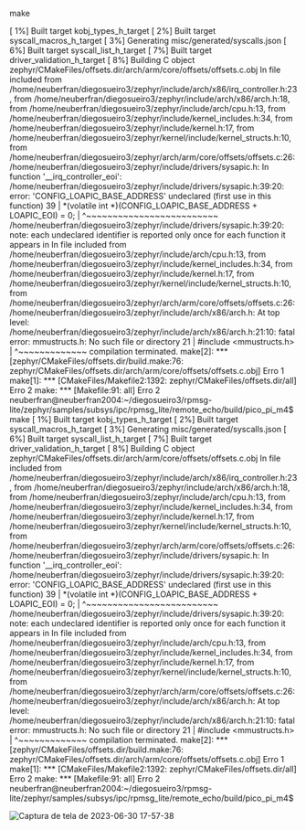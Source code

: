 make

[  1%] Built target kobj_types_h_target
[  2%] Built target syscall_macros_h_target
[  3%] Generating misc/generated/syscalls.json
[  6%] Built target syscall_list_h_target
[  7%] Built target driver_validation_h_target
[  8%] Building C object zephyr/CMakeFiles/offsets.dir/arch/arm/core/offsets/offsets.c.obj
In file included from /home/neuberfran/diegosueiro3/zephyr/include/arch/x86/irq_controller.h:23,
                 from /home/neuberfran/diegosueiro3/zephyr/include/arch/x86/arch.h:18,
                 from /home/neuberfran/diegosueiro3/zephyr/include/arch/cpu.h:13,
                 from /home/neuberfran/diegosueiro3/zephyr/include/kernel_includes.h:34,
                 from /home/neuberfran/diegosueiro3/zephyr/include/kernel.h:17,
                 from /home/neuberfran/diegosueiro3/zephyr/kernel/include/kernel_structs.h:10,
                 from /home/neuberfran/diegosueiro3/zephyr/arch/arm/core/offsets/offsets.c:26:
/home/neuberfran/diegosueiro3/zephyr/include/drivers/sysapic.h: In function '__irq_controller_eoi':
/home/neuberfran/diegosueiro3/zephyr/include/drivers/sysapic.h:39:20: error: 'CONFIG_LOAPIC_BASE_ADDRESS' undeclared (first use in this function)
   39 |  *(volatile int *)(CONFIG_LOAPIC_BASE_ADDRESS + LOAPIC_EOI) = 0;
      |                    ^~~~~~~~~~~~~~~~~~~~~~~~~~
/home/neuberfran/diegosueiro3/zephyr/include/drivers/sysapic.h:39:20: note: each undeclared identifier is reported only once for each function it appears in
In file included from /home/neuberfran/diegosueiro3/zephyr/include/arch/cpu.h:13,
                 from /home/neuberfran/diegosueiro3/zephyr/include/kernel_includes.h:34,
                 from /home/neuberfran/diegosueiro3/zephyr/include/kernel.h:17,
                 from /home/neuberfran/diegosueiro3/zephyr/kernel/include/kernel_structs.h:10,
                 from /home/neuberfran/diegosueiro3/zephyr/arch/arm/core/offsets/offsets.c:26:
/home/neuberfran/diegosueiro3/zephyr/include/arch/x86/arch.h: At top level:
/home/neuberfran/diegosueiro3/zephyr/include/arch/x86/arch.h:21:10: fatal error: mmustructs.h: No such file or directory
   21 | #include <mmustructs.h>
      |          ^~~~~~~~~~~~~~
compilation terminated.
make[2]: *** [zephyr/CMakeFiles/offsets.dir/build.make:76: zephyr/CMakeFiles/offsets.dir/arch/arm/core/offsets/offsets.c.obj] Erro 1
make[1]: *** [CMakeFiles/Makefile2:1392: zephyr/CMakeFiles/offsets.dir/all] Erro 2
make: *** [Makefile:91: all] Erro 2
neuberfran@neuberfran2004:~/diegosueiro3/rpmsg-lite/zephyr/samples/subsys/ipc/rpmsg_lite/remote_echo/build/pico_pi_m4$ make
[  1%] Built target kobj_types_h_target
[  2%] Built target syscall_macros_h_target
[  3%] Generating misc/generated/syscalls.json
[  6%] Built target syscall_list_h_target
[  7%] Built target driver_validation_h_target
[  8%] Building C object zephyr/CMakeFiles/offsets.dir/arch/arm/core/offsets/offsets.c.obj
In file included from /home/neuberfran/diegosueiro3/zephyr/include/arch/x86/irq_controller.h:23,
                 from /home/neuberfran/diegosueiro3/zephyr/include/arch/x86/arch.h:18,
                 from /home/neuberfran/diegosueiro3/zephyr/include/arch/cpu.h:13,
                 from /home/neuberfran/diegosueiro3/zephyr/include/kernel_includes.h:34,
                 from /home/neuberfran/diegosueiro3/zephyr/include/kernel.h:17,
                 from /home/neuberfran/diegosueiro3/zephyr/kernel/include/kernel_structs.h:10,
                 from /home/neuberfran/diegosueiro3/zephyr/arch/arm/core/offsets/offsets.c:26:
/home/neuberfran/diegosueiro3/zephyr/include/drivers/sysapic.h: In function '__irq_controller_eoi':
/home/neuberfran/diegosueiro3/zephyr/include/drivers/sysapic.h:39:20: error: 'CONFIG_LOAPIC_BASE_ADDRESS' undeclared (first use in this function)
   39 |  *(volatile int *)(CONFIG_LOAPIC_BASE_ADDRESS + LOAPIC_EOI) = 0;
      |                    ^~~~~~~~~~~~~~~~~~~~~~~~~~
/home/neuberfran/diegosueiro3/zephyr/include/drivers/sysapic.h:39:20: note: each undeclared identifier is reported only once for each function it appears in
In file included from /home/neuberfran/diegosueiro3/zephyr/include/arch/cpu.h:13,
                 from /home/neuberfran/diegosueiro3/zephyr/include/kernel_includes.h:34,
                 from /home/neuberfran/diegosueiro3/zephyr/include/kernel.h:17,
                 from /home/neuberfran/diegosueiro3/zephyr/kernel/include/kernel_structs.h:10,
                 from /home/neuberfran/diegosueiro3/zephyr/arch/arm/core/offsets/offsets.c:26:
/home/neuberfran/diegosueiro3/zephyr/include/arch/x86/arch.h: At top level:
/home/neuberfran/diegosueiro3/zephyr/include/arch/x86/arch.h:21:10: fatal error: mmustructs.h: No such file or directory
   21 | #include <mmustructs.h>
      |          ^~~~~~~~~~~~~~
compilation terminated.
make[2]: *** [zephyr/CMakeFiles/offsets.dir/build.make:76: zephyr/CMakeFiles/offsets.dir/arch/arm/core/offsets/offsets.c.obj] Erro 1
make[1]: *** [CMakeFiles/Makefile2:1392: zephyr/CMakeFiles/offsets.dir/all] Erro 2
make: *** [Makefile:91: all] Erro 2
neuberfran@neuberfran2004:~/diegosueiro3/rpmsg-lite/zephyr/samples/subsys/ipc/rpmsg_lite/remote_echo/build/pico_pi_m4$ 


![Captura de tela de 2023-06-30 17-57-38](https://github.com/neuberfran/zephyr_old_version/assets/38701397/b2ed3981-de8e-4173-bb69-e3d9210f3858)




